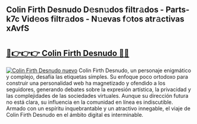 ## Colin Firth Desnudo D𝚎sn𝚞dos filtr𝚊dos - Parts-k7c Vid𝚎os filtr𝚊dos - N𝚞evas f𝚘tos atr𝚊ctivas xAvfS

# <h2><a href="http://mb1w3sl.tromn.icu/?c=Colin+Firth+Desnudo">🔗👉👉👉 Colin Firth Desnudo 🔗🔗</a></h2>

[![Colin Firth Desnudo nuevo](https://i.imgur.com/pEAQMta.gif)](http://mb1w3sl.tromn.icu/?c=Colin+Firth+Desnudo)
Colin Firth Desnudo, un personaje enigmático y complejo, desafía las etiquetas simples. Su enfoque poco ortodoxo para construir una personalidad web ha magnetizado y ofendido a los seguidores, generando debates sobre la expresión artística, la privacidad y las complejidades de las sociedades virtuales. Aunque su dirección futura no está clara, su influencia en la comunidad en línea es indiscutible. Armado con un espíritu inquebrantable y un atractivo innegable, el viaje de Colin Firth Desnudo en el ámbito digital es interminable.
